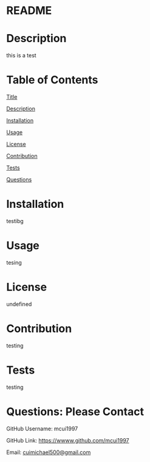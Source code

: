 

# README

# Description
this is a test

# Table of Contents

[Title](#Readme)

[Description](#description)

[Installation](#installation)

[Usage](#usage)

[License](#license)

[Contribution](#contribution)

[Tests](#tests)

[Questions](#questions)

# Installation

testibg

# Usage

tesing

# License
undefined

# Contribution
testing

# Tests
testing

# Questions: Please Contact

GitHub Username: mcui1997 

GitHub Link: https://wwww.github.com/mcui1997

Email: cuimichael500@gmail.com


